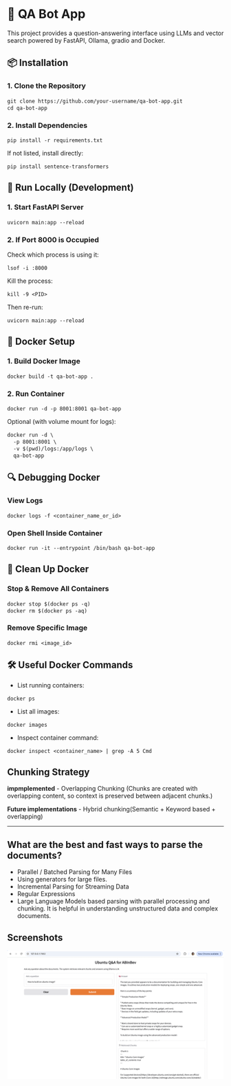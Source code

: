 # 🧠 QA Bot App

This project provides a question-answering interface using LLMs and vector search powered by FastAPI, Ollama, gradio and Docker.

## 📦 Installation

### 1. Clone the Repository

```
git clone https://github.com/your-username/qa-bot-app.git
cd qa-bot-app
```

### 2. Install Dependencies

```
pip install -r requirements.txt
```

If not listed, install directly:

```
pip install sentence-transformers
```

## 🚀 Run Locally (Development)

### 1. Start FastAPI Server

```
uvicorn main:app --reload
```

### 2. If Port 8000 is Occupied
Check which process is using it:

```
lsof -i :8000
```

Kill the process:

```
kill -9 <PID>
```

Then re-run:

```
uvicorn main:app --reload
```

## 🐳 Docker Setup

### 1. Build Docker Image

```
docker build -t qa-bot-app .
```

### 2. Run Container

```
docker run -d -p 8001:8001 qa-bot-app
```

Optional (with volume mount for logs):

```
docker run -d \
  -p 8001:8001 \
  -v $(pwd)/logs:/app/logs \
  qa-bot-app
```

## 🔍 Debugging Docker

### View Logs

```
docker logs -f <container_name_or_id>
```

### Open Shell Inside Container

```
docker run -it --entrypoint /bin/bash qa-bot-app
```

## 🧹 Clean Up Docker

### Stop & Remove All Containers

```
docker stop $(docker ps -q)
docker rm $(docker ps -aq)
```

### Remove Specific Image

```
docker rmi <image_id>
```

## 🛠️ Useful Docker Commands

* List running containers:

```
docker ps
```

* List all images:

```
docker images
```

* Inspect container command:

```
docker inspect <container_name> | grep -A 5 Cmd
```


## Chunking Strategy

**impmplemented** - Overlapping Chunking (Chunks are created with overlapping content, so context is preserved between adjacent chunks.)

**Future implementations** - Hybrid chunking(Semantic + Keyword based + overlapping)

---

## What are the best and fast ways to parse the documents?

- Parallel / Batched Parsing for Many Files  
- Using generators for large files.  
- Incremental Parsing for Streaming Data  
- Regular Expressions  
- Large Language Models based parsing with parallel processing and chunking. It is helpful in understanding unstructured data and complex documents.


## Screenshots
![RAG gradio UI](./images/RAG_UI.png)

